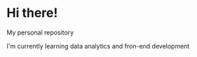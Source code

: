 # Hi there! 

My personal repository

I'm currently learning data analytics and fron-end development
